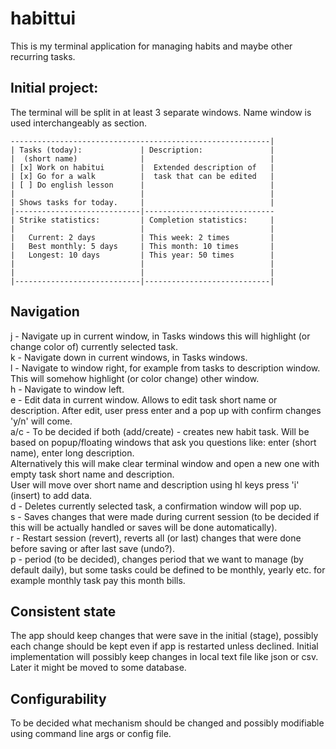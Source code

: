 # habittui
This is my terminal application for managing habits and maybe other recurring tasks.

## Initial project:
The terminal will be split in at least 3 separate windows. Name window is used interchangeably as section.
```
----------------------------------------------------------|
| Tasks (today):             | Description:               |
|  (short name)              |                            |
| [x] Work on habitui        |  Extended description of   |
| [x] Go for a walk          |  task that can be edited   |
| [ ] Do english lesson      |                            |
|                            |                            |
| Shows tasks for today.     |                            |
|----------------------------|-----------------------------
| Strike statistics:         | Completion statistics:     |
|                            |                            |
|   Current: 2 days          | This week: 2 times         |
|   Best monthly: 5 days     | This month: 10 times       |
|   Longest: 10 days         | This year: 50 times        |
|                            |                            |
|                            |                            |
|----------------------------|----------------------------|
```
## Navigation
j - Navigate up in current window, in Tasks windows this will highlight (or change color of) currently selected task. <br>
k - Navigate down in current windows, in Tasks windows. <br>
l - Navigate to window right, for example from tasks to description window. This will somehow highlight (or color change) other window.  <br>
h - Navigate to window left. <br>
e - Edit data in current window. Allows to edit task short name or description.
        After edit, user press enter and a pop up with confirm changes 'y/n' will come. <br>
a/c - To be decided if both (add/create) - creates new habit task. Will be based on popup/floating windows that ask you questions
      like: enter (short name), enter long description. <br>
      Alternatively this will make clear terminal window and open a new one with empty task short name and description. <br>
      User will move over short name and description using hl keys press 'i' (insert) to add data.  <br>
d - Deletes currently selected task, a confirmation window will pop up. <br>
s - Saves changes that were made during current session (to be decided if this will be actually handled or saves will be done
automatically). <br>
r - Restart session (revert), reverts all (or last) changes that were done before saving or after last save (undo?). <br>
p - period (to be decided), changes period that we want to manage (by default daily), but some tasks could be defined to be 
monthly, yearly etc. for example monthly task pay this month bills. <br>
## Consistent state 
The app should keep changes that were save in the initial (stage), possibly each change should be kept even if app is restarted
unless declined. Initial implementation will possibly keep changes in local text file like json or csv. Later it might be moved
to some database.
## Configurability
To be decided what mechanism should be changed and possibly modifiable using command line args or config file.

